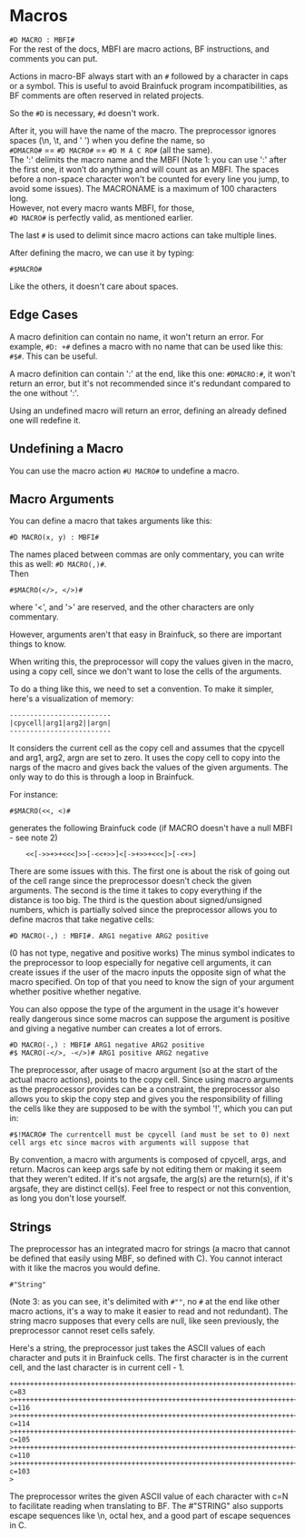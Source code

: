 # Macros

``#D MACRO : MBFI#``  
For the rest of the docs, MBFI are macro actions, BF instructions, and comments you can put.

Actions in macro-BF always start with an ``#`` followed by a character in caps or a symbol. This is useful to avoid Brainfuck program incompatibilities, as BF comments are often reserved in related projects.

So the ``#D`` is necessary, ``#d`` doesn't work.

After it, you will have the name of the macro. The preprocessor ignores spaces (\n, \t, and ' ') when you define the name, so  
``#DMACRO#`` == ``#D MACRO#`` == ``#D M	A C RO#`` (all the same).  
The ':' delimits the macro name and the MBFI (Note 1: you can use ':' after the first one, it won’t do anything and will count as an MBFI. The spaces before a non-space character won't be counted for every line you jump, to avoid some issues). The MACRONAME is a maximum of 100 characters long.  
However, not every macro wants MBFI, for those,  
``#D MACRO#`` is perfectly valid, as mentioned earlier.

The last `#` is used to delimit since macro actions can take multiple lines.

After defining the macro, we can use it by typing:  
```bf
#$MACRO#
```  
Like the others, it doesn't care about spaces.

## Edge Cases

A macro definition can contain no name, it won't return an error. For example, ``#D: +#`` defines a macro with no name that can be used like this: ``#$#``. This can be useful.

A macro definition can contain ':' at the end, like this one: ``#DMACRO:#``, it won't return an error, but it's not recommended since it's redundant compared to the one without ':'.

Using an undefined macro will return an error, defining an already defined one will redefine it.

## Undefining a Macro

You can use the macro action ``#U MACRO#`` to undefine a macro.

## Macro Arguments

You can define a macro that takes arguments like this:  
```bf
#D MACRO(x, y) : MBFI#
```  
The names placed between commas are only commentary, you can write this as well: ``#D MACRO(,)#``.  
Then  
```bf
#$MACRO(</>, </>)#
```  
where '<', and '>' are reserved, and the other characters are only commentary.

However, arguments aren't that easy in Brainfuck, so there are important things to know.

When writing this, the preprocessor will copy the values given in the macro, using a copy cell, since we don't want to lose the cells of the arguments.

To do a thing like this, we need to set a convention. To make it simpler, here's a visualization of memory:

```
-------------------------    
|cpycell|arg1|arg2||argn|
-------------------------
```
It considers the current cell as the copy cell and assumes that the cpycell and arg1, arg2, argn are set to zero. It uses the copy cell to copy into the nargs of the macro and gives back the values of the given arguments. The only way to do this is through a loop in Brainfuck.

For instance:  
```bf
#$MACRO(<<, <)#
```  
generates the following Brainfuck code (if MACRO doesn't have a null MBFI - see note 2)

```bf
    <<[->>+>+<<<]>>[-<<+>>]<[->+>>+<<<]>[-<+>]
```
There are some issues with this. The first one is about the risk of going out of the cell range since the preprocessor doesn't check the given arguments. The second is the time it takes to copy everything if the distance is too big. The third is the question about signed/unsigned numbers, which is partially solved since the preprocessor allows you to define macros that take negative cells: 
```bf
#D MACRO(-,) : MBFI#. ARG1 negative ARG2 positive
```
(0 has not type, negative and positive works)
The minus symbol indicates to the preprocessor to loop especially for negative cell arguments, it can create issues if the user of the macro inputs the opposite sign of what the macro specified. On top of that you need to know the sign of your argument whether positive whether negative.

You can also oppose the type of the argument in the usage it's however really dangerous since some macros can suppose the argument is positive and giving a negative number can creates a lot of errors.
```bf
#D MACRO(-,) : MBFI# ARG1 negative ARG2 positive
#$ MACRO(-</>, -</>)# ARG1 positive ARG2 negative
```
The preprocessor, after usage of macro argument (so at the start of the actual macro actions), points to the copy cell. 
Since using macro arguments as the preprocessor provides can be a constraint, the preprocessor also allows you to skip the copy step and gives you the responsibility of filling the cells like they are supposed to be with the symbol '!', which you can put in: 
```bf
#$!MACRO# The currentcell must be cpycell (and must be set to 0) next cell args etc since macros with arguments will suppose that
```
By convention, a macro with arguments is composed of cpycell, args, and return. Macros can keep args safe by not editing them or making it seem that they weren't edited. If it's not argsafe, the arg(s) are the return(s), if it's argsafe, they are distinct cell(s). 
Feel free to respect or not this convention, as long you don't lose yourself.

## Strings
The preprocessor has an integrated macro for strings (a macro that cannot be defined that easily using MBF, so defined with C). You cannot interact with it like the macros you would define.
```bf
#"String"
``` 
(Note 3: as you can see, it's delimited with ``#""``, no ``#`` at the end like other macro actions, it's a way to make it easier to read and not redundant).
The string macro supposes that every cells are null, like seen previously, the preprocessor cannot reset cells safely.

Here's a string, the preprocessor just takes the ASCII values of each character and puts it in Brainfuck cells. The first character is in the current cell, and the last character is in current cell - 1.
```bf
+++++++++++++++++++++++++++++++++++++++++++++++++++++++++++++++++++++++++++++++++++ c=83
>++++++++++++++++++++++++++++++++++++++++++++++++++++++++++++++++++++++++++++++++++++++++++++++++++++++++++++++++++++ c=116
>++++++++++++++++++++++++++++++++++++++++++++++++++++++++++++++++++++++++++++++++++++++++++++++++++++++++++++++++++ c=114
>+++++++++++++++++++++++++++++++++++++++++++++++++++++++++++++++++++++++++++++++++++++++++++++++++++++++++ c=105
>++++++++++++++++++++++++++++++++++++++++++++++++++++++++++++++++++++++++++++++++++++++++++++++++++++++++++++++ c=110
>+++++++++++++++++++++++++++++++++++++++++++++++++++++++++++++++++++++++++++++++++++++++++++++++++++++++ c=103
>
```

The preprocessor writes the given ASCII value of each character with c=N to facilitate reading when translating to BF. The #"STRING" also supports escape sequences like \n, octal hex, and a good part of escape sequences in C.
